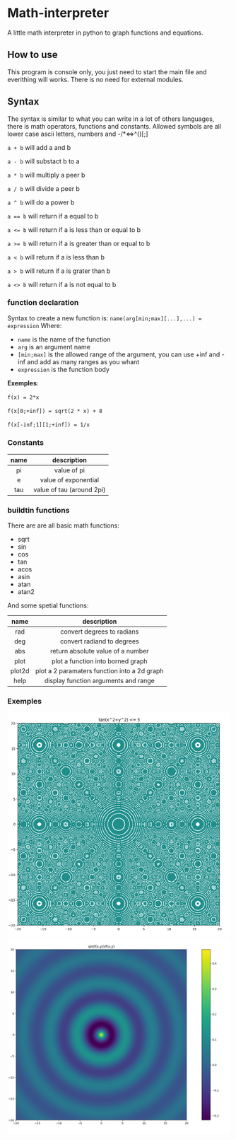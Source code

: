 # Math-interpreter
A little math interpreter in python to graph functions and equations.

## How to use
This program is console only, you just need to start the main file and everithing will works. There is no need for external modules.

## Syntax
The syntax is similar to what you can write in a lot of others languages, there is math operators, functions and constants.
Allowed symbols are all lower case ascii letters, numbers and -/*<=>^()[;]

`a + b` will add a and b

`a - b` will substact b to a

`a * b` will multiply a peer b

`a / b` will divide a peer b

`a ^ b` will do a power b

`a == b` will return if a equal to b

`a <= b` will return if a is less than or equal to b

`a >= b` will return if a is greater than or equal to b

`a < b` will return if a is less than b

`a > b` will return if a is grater than b

`a <> b` will return if a is not equal to b

### function declaration
Syntax to create a new function is:
`name(arg[min;max][...],...) = expression`
Where:
- `name` is the name of the function
- `arg` is an argument name
- `[min;max]` is the allowed range of the argument, you can use +inf and -inf and add as many ranges as you whant
- `expression` is the function body

**Exemples**:

`f(x) = 2*x`

`f(x[0;+inf]) = sqrt(2 * x) + 8`

`f(x[-inf;1][1;+inf]) = 1/x`

### Constants
|name|description|
|:--:|:---------:|
|pi|value of pi|
|e|value of exponential|
|tau|value of tau (around 2pi)|

### buildtin functions
There are are all basic math functions:
- sqrt
- sin
- cos
- tan
- acos
- asin
- atan
- atan2

And some spetial functions:

|name|description|
|:--:|:---------:|
|rad| convert degrees to radians|
|deg| convert radiand to degrees|
|abs| return absolute value of a number|
|plot| plot a function into borned graph|
|plot2d| plot a 2 paramaters function into a 2d graph|
|help| display function arguments and range |

### Exemples
![graph of tan(x^2+y^2) <= 5](https://github.com/Robotechnic/math-interpreter/raw/master/images/tan(x%5E2%2By%5E2)%3C%3D5.png)
![graph of sin(R)/R](https://github.com/Robotechnic/math-interpreter/raw/master/images/sin(R)%7CR.png)
